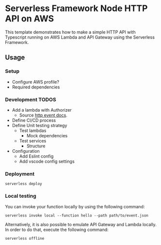 # Serverless Framework Node HTTP API on AWS

This template demonstrates how to make a simple HTTP API with Typescript running on AWS Lambda and API Gateway using the Serverless Framework.

## Usage

### Setup

- Configure AWS profile?
- Required dependencies

### Development TODOS

- Add a lambda with Authorizer
  - Source [http event docs](https://www.serverless.com/framework/docs/providers/aws/events/apigateway/).
- Define CI/CD process
- Define Unit testing strategy
  - Test lambdas
    - Mock dependencies
  - Test services
    - Structure
- Configuration
  - Add Eslint config
  - Add vscode config settings

### Deployment

`serverless deploy`

### Local testing

You can invoke your function locally by using the following command:

```
serverless invoke local --function hello --path path/to/event.json
```

Alternatively, it is also possible to emulate API Gateway and Lambda locally. In order to do that, execute the following command:

```
serverless offline
```
